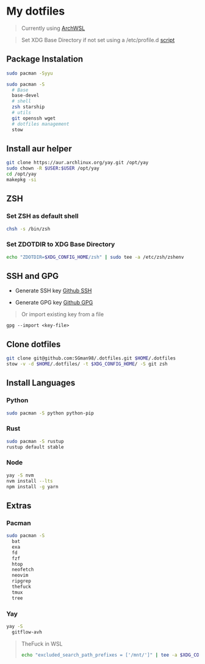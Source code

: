# My dotfiles

> Currently using [ArchWSL](https://wsldl-pg.github.io/ArchW-docs/How-to-Setup/)

> Set XDG Base Directory if not set using a /etc/profile.d [script](https://github.com/Conaclos/profile.d/blob/master/10-xdg-base-dirs.sh)

## Package Instalation

```sh
sudo pacman -Syyu
```

```sh
sudo pacman -S
  # Base
  base-devel
  # shell
  zsh starship
  # utils
  git openssh wget
  # dotfiles management
  stow
```

## Install aur helper

```sh
git clone https://aur.archlinux.org/yay.git /opt/yay
sudo chown -R $USER:$USER /opt/yay
cd /opt/yay
makepkg -si
```

## ZSH

### Set ZSH as default shell

```sh
chsh -s /bin/zsh
```

### Set ZDOTDIR to XDG Base Directory

```sh
echo "ZDOTDIR=$XDG_CONFIG_HOME/zsh" | sudo tee -a /etc/zsh/zshenv
```

## SSH and GPG

- Generate SSH key [Github SSH](https://docs.github.com/en/github/authenticating-to-github/connecting-to-github-with-ssh/generating-a-new-ssh-key-and-adding-it-to-the-ssh-agent)

- Generate GPG key [Github GPG](https://docs.github.com/en/github/authenticating-to-github/managing-commit-signature-verification/generating-a-new-gpg-key)

> Or import existing key from a file

```
gpg --import <key-file>
```

## Clone dotfiles

```sh
git clone git@github.com:SGman98/.dotfiles.git $HOME/.dotfiles
stow -v -d $HOME/.dotfiles/ -t $XDG_CONFIG_HOME/ -S git zsh
```

## Install Languages

### Python

```sh
sudo pacman -S python python-pip
```

### Rust

```sh
sudo pacman -S rustup
rustup default stable
```

### Node

```sh
yay -S nvm
nvm install --lts
npm install -g yarn
```

## Extras

### Pacman

```sh
sudo pacman -S
  bat
  exa
  fd
  fzf
  htop
  neofetch
  neovim
  ripgrep
  thefuck
  tmux
  tree
```

### Yay

```sh
yay -S
  gitflow-avh
```

> TheFuck in WSL
>
> ```sh
> echo "excluded_search_path_prefixes = ['/mnt/']" | tee -a $XDG_CONFIG_HOME/thefuck/settings.py
> ```
